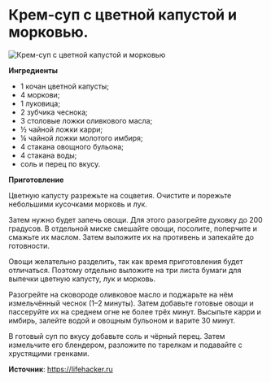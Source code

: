 # Крем-суп с цветной капустой и морковью.
![Крем-суп с цветной капустой и морковью](/images/Kulinar/Soup/krem-soup_01.jpg 'Крем-суп с цветной капустой и морковью')

**Ингредиенты**

- 1 кочан цветной капусты;
- 4 моркови;
- 1 луковица;
- 2 зубчика чеснока;
- 3 столовые ложки оливкового масла;
- ½ чайной ложки карри;
- ¼ чайной ложки молотого имбиря;
- 4 стакана овощного бульона;
- 4 стакана воды;
- соль и перец по вкусу.

**Приготовление**

Цветную капусту разрежьте на соцветия. Очистите и порежьте небольшими кусочками морковь и лук.

Затем нужно будет запечь овощи. Для этого разогрейте духовку до 200 градусов. В отдельной миске смешайте овощи, посолите, поперчите и смажьте их маслом. Затем выложите их на противень и запекайте до готовности.

Овощи желательно разделить, так как время приготовления будет отличаться. Поэтому отдельно выложите на три листа бумаги для выпечки цветную капусту, лук и морковь.

Разогрейте на сковороде оливковое масло и поджарьте на нём измельчённый чеснок (1–2 минуты). Затем добавьте готовые овощи и пассеруйте их на среднем огне не более трёх минут. Высыпьте карри и имбирь, залейте водой и овощным бульоном и варите 30 минут.

В готовый суп по вкусу добавьте соль и чёрный перец. Затем измельчите его блендером, разложите по тарелкам и подавайте с хрустящими гренками.

**Источник**: https://lifehacker.ru
